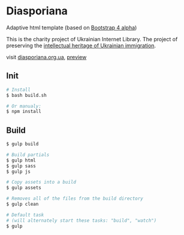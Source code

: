 # Diasporiana
Adaptive html template (based on [Bootstrap 4 alpha](https://v4-alpha.getbootstrap.com/getting-started/introduction/))


This is the charity project of Ukrainian Internet Library.
The project of preserving the [intellectual heritage of Ukrainian immigration](http://diasporiana.org.ua/pro-proekt/).


visit [diasporiana.org.ua](http://diasporiana.org.ua/), [preview](http://wdev.adr.com.ua/)

## Init

```bash
# Install
$ bash build.sh

# Or manualy:
$ npm install
```

## Build

```bash
$ gulp build

# Build partials
$ gulp html
$ gulp sass
$ gulp js

# Copy assets into a build
$ gulp assets

# Removes all of the files from the build directory
$ gulp clean

# Default task
# (will alternately start these tasks: "build", "watch")
$ gulp
```
